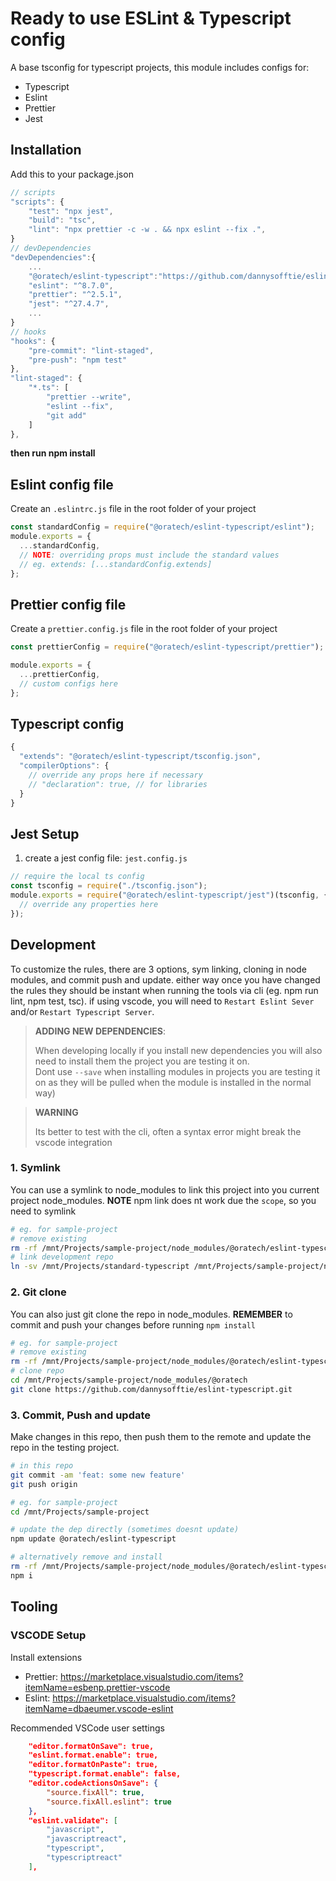 # Ready to use ESLint & Typescript config

A base tsconfig for typescript projects, this module includes configs for:

- Typescript
- Eslint
- Prettier
- Jest

## Installation

Add this to your package.json

```js
// scripts
"scripts": {
    "test": "npx jest",
    "build": "tsc",
    "lint": "npx prettier -c -w . && npx eslint --fix .",
}
// devDependencies
"devDependencies":{
    ...
    "@oratech/eslint-typescript":"https://github.com/dannysofftie/eslint-typescript.git",
    "eslint": "^8.7.0",
    "prettier": "^2.5.1",
    "jest": "^27.4.7",
    ...
}
// hooks
"hooks": {
    "pre-commit": "lint-staged",
    "pre-push": "npm test"
},
"lint-staged": {
    "*.ts": [
        "prettier --write",
        "eslint --fix",
        "git add"
    ]
},
```

**then run npm install**

## Eslint config file

Create an `.eslintrc.js` file in the root folder of your project

```js
const standardConfig = require("@oratech/eslint-typescript/eslint");
module.exports = {
  ...standardConfig,
  // NOTE: overriding props must include the standard values
  // eg. extends: [...standardConfig.extends]
};
```

## Prettier config file

Create a `prettier.config.js` file in the root folder of your project

```js
const prettierConfig = require("@oratech/eslint-typescript/prettier");

module.exports = {
  ...prettierConfig,
  // custom configs here
};
```

## Typescript config

```js
{
  "extends": "@oratech/eslint-typescript/tsconfig.json",
  "compilerOptions": {
    // override any props here if necessary
    // "declaration": true, // for libraries
  }
}
```

## Jest Setup

1. create a jest config file: `jest.config.js`

```js
// require the local ts config
const tsconfig = require("./tsconfig.json");
module.exports = require("@oratech/eslint-typescript/jest")(tsconfig, {
  // override any properties here
});
```

## Development

To customize the rules, there are 3 options, sym linking, cloning in node modules, and commit push and update.
either way once you have changed the rules they should be instant when running the tools via cli (eg. npm run lint, npm test, tsc).
if using vscode, you will need to `Restart Eslint Sever` and/or `Restart Typescript Server`.

> **ADDING NEW DEPENDENCIES**:
>
> When developing locally if you install new dependencies you will also need to install them the project you are testing it on. <br />
> Dont use `--save` when installing modules in projects you are testing it on as they will be pulled when the module is installed in the normal way)

> **WARNING**
>
> Its better to test with the cli, often a syntax error might break the vscode integration

### 1. Symlink

You can use a symlink to node_modules to link this project into you current project node_modules.
**NOTE** npm link does nt work due the `scope`, so you need to symlink

```sh
# eg. for sample-project
# remove existing
rm -rf /mnt/Projects/sample-project/node_modules/@oratech/eslint-typescript
# link development repo
ln -sv /mnt/Projects/standard-typescript /mnt/Projects/sample-project/node_modules/@oratech/eslint-typescript
```

### 2. Git clone

You can also just git clone the repo in node_modules.
**REMEMBER** to commit and push your changes before running `npm install`

```sh
# eg. for sample-project
# remove existing
rm -rf /mnt/Projects/sample-project/node_modules/@oratech/eslint-typescript
# clone repo
cd /mnt/Projects/sample-project/node_modules/@oratech
git clone https://github.com/dannysofftie/eslint-typescript.git
```

### 3. Commit, Push and update

Make changes in this repo, then push them to the remote and update the repo in the testing project.

```sh
# in this repo
git commit -am 'feat: some new feature'
git push origin

# eg. for sample-project
cd /mnt/Projects/sample-project

# update the dep directly (sometimes doesnt update)
npm update @oratech/eslint-typescript

# alternatively remove and install
rm -rf /mnt/Projects/sample-project/node_modules/@oratech/eslint-typescript
npm i
```

## Tooling

### VSCODE Setup

Install extensions

- Prettier: https://marketplace.visualstudio.com/items?itemName=esbenp.prettier-vscode
- Eslint: https://marketplace.visualstudio.com/items?itemName=dbaeumer.vscode-eslint

Recommended VSCode user settings

```json
    "editor.formatOnSave": true,
    "eslint.format.enable": true,
    "editor.formatOnPaste": true,
    "typescript.format.enable": false,
    "editor.codeActionsOnSave": {
        "source.fixAll": true,
        "source.fixAll.eslint": true
    },
    "eslint.validate": [
        "javascript",
        "javascriptreact",
        "typescript",
        "typescriptreact"
    ],
```
